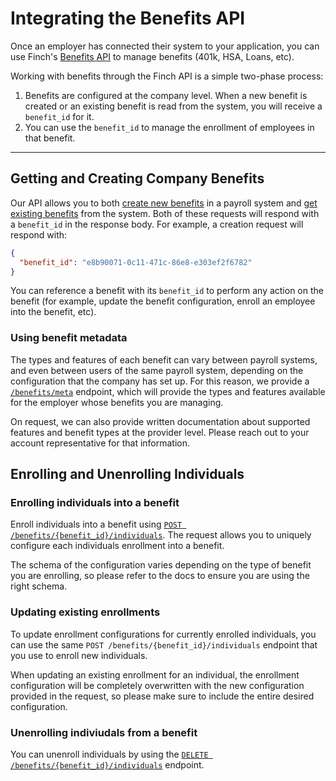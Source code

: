# Integrating the Benefits API

Once an employer has connected their system to your application, you can use Finch's [Benefits API](https://developer.tryfinch.com/docs/reference/b3A6MTg4Mzc2MTk-create-benefit) to manage benefits (401k, HSA, Loans, etc).

Working with benefits through the Finch API is a simple two-phase process:
1. Benefits are configured at the company level. When a new benefit is created or an existing benefit is read from the system, you will receive a `benefit_id` for it.
2. You can use the `benefit_id` to manage the enrollment of employees in that benefit.

----

## Getting and Creating Company Benefits
Our API allows you to both [create new benefits](https://developer.tryfinch.com/docs/reference/b3A6MTg4Mzc2MTk-create-benefit) in a payroll system and [get existing benefits](https://developer.tryfinch.com/docs/reference/b3A6MTg4Mzc2MTg-get-all-benefits) from the system. Both of these requests will respond with a `benefit_id` in the response body. For example, a creation request will respond with:
```json
{
  "benefit_id": "e8b90071-0c11-471c-86e8-e303ef2f6782"
}
```
You can reference a benefit with its `benefit_id` to perform any action on the benefit (for example, update the benefit configuration, enroll an employee into the benefit, etc).


### Using benefit metadata
The types and features of each benefit can vary between payroll systems, and even between users of the same payroll system, depending on the configuration that the company has set up. For this reason, we provide a [`/benefits/meta`](https://developer.tryfinch.com/docs/reference/b3A6MTg4Mzc2MjA-get-benefits-metadata) endpoint, which will provide the types and features available for the employer whose benefits you are managing.

On request, we can also provide written documentation about supported features and benefit types at the provider level. Please reach out to your account representative for that information.

## Enrolling and Unenrolling Individuals

### Enrolling individuals into a benefit
Enroll individuals into a benefit using [`POST /benefits/{benefit_id}/individuals`](https://developer.tryfinch.com/docs/reference/b3A6MjE4NDU0NTU-enroll-individuals-in-benefits). The request allows you to uniquely configure each individuals enrollment into a benefit.

The schema of the configuration varies depending on the type of benefit you are enrolling, so please refer to the docs to ensure you are using the right schema.


### Updating existing enrollments
To update enrollment configurations for currently enrolled individuals, you can use the same `POST /benefits/{benefit_id}/individuals` endpoint that you use to enroll new individuals.

When updating an existing enrollment for an individual, the enrollment configuration will be completely overwritten with the new configuration provided in the request, so please make sure to include the entire desired configuration. 

### Unenrolling indiviudals from a benefit
You can unenroll individuals by using the [`DELETE /benefits/{benefit_id}/individuals`](https://developer.tryfinch.com/docs/reference/b3A6MjE4NDU0NTY-unenroll-individuals-from-benefits) endpoint.